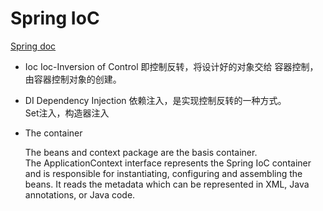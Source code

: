 # Spring IoC
[Spring doc](https://docs.spring.io/spring/docs/5.1.9.RELEASE/spring-framework-reference/core.html)  
- Ioc
    Ioc-Inversion of Control 即控制反转，将设计好的对象交给
    容器控制，由容器控制对象的创建。
- DI
    Dependency Injection 依赖注入，是实现控制反转的一种方式。  
    Set注入，构造器注入
- The container
    
    The beans and context package are the basis container.  
    The ApplicationContext interface represents the Spring IoC container and 
    is responsible for instantiating, configuring and assembling the beans.
    It reads the metadata which can be represented in XML, Java annotations, or Java
    code.
    
    